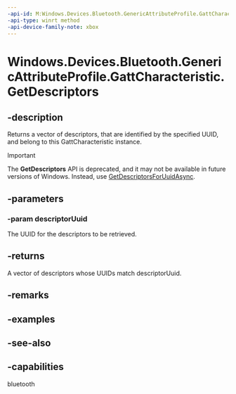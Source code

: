 ```yaml
---
-api-id: M:Windows.Devices.Bluetooth.GenericAttributeProfile.GattCharacteristic.GetDescriptors(System.Guid)
-api-type: winrt method
-api-device-family-note: xbox
---
```


<!-- Method syntax
public Windows.Foundation.Collections.IVectorView<Windows.Devices.Bluetooth.GenericAttributeProfile.GattDescriptor> GetDescriptors(System.Guid descriptorUuid)
-->

# Windows.Devices.Bluetooth.GenericAttributeProfile.GattCharacteristic.GetDescriptors

## -description
Returns a vector of descriptors, that are identified by the specified UUID, and belong to this GattCharacteristic instance.

> [!IMPORTANT]
> The **GetDescriptors** API is deprecated, and it may not be available in future versions of Windows. Instead, use [GetDescriptorsForUuidAsync](/uwp/api/windows.devices.bluetooth.genericattributeprofile.gattcharacteristic.getdescriptorsforuuidasync).

## -parameters
### -param descriptorUuid
The UUID for the descriptors to be retrieved.

## -returns
A vector of descriptors whose UUIDs match descriptorUuid.

## -remarks

## -examples

## -see-also

## -capabilities
bluetooth